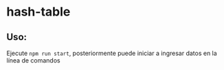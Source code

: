 # hash-table

## Uso:
Ejecute `npm run start`, posteriormente puede iniciar a ingresar datos en la línea de comandos
